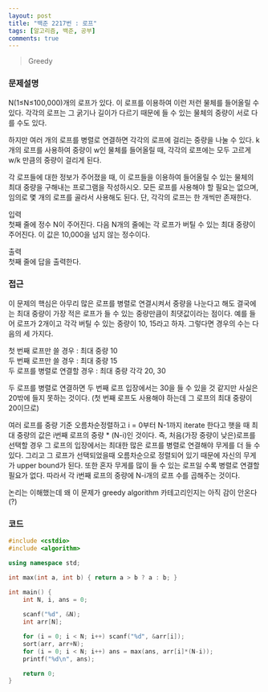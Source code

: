 ```yaml
---
layout: post
title: "백준 2217번 : 로프"
tags: [알고리즘, 백준, 공부]
comments: true
---
```


> Greedy  

### 문제설명  
N(1≤N≤100,000)개의 로프가 있다. 이 로프를 이용하여 이런 저런 물체를 들어올릴 수 있다. 각각의 로프는 그 굵기나 길이가 다르기 때문에 들 수 있는 물체의 중량이 서로 다를 수도 있다.  

하지만 여러 개의 로프를 병렬로 연결하면 각각의 로프에 걸리는 중량을 나눌 수 있다. k개의 로프를 사용하여 중량이 w인 물체를 들어올릴 때, 각각의 로프에는 모두 고르게 w/k 만큼의 중량이 걸리게 된다.  

각 로프들에 대한 정보가 주어졌을 때, 이 로프들을 이용하여 들어올릴 수 있는 물체의 최대 중량을 구해내는 프로그램을 작성하시오. 모든 로프를 사용해야 할 필요는 없으며, 임의로 몇 개의 로프를 골라서 사용해도 된다. 단, 각각의 로프는 한 개씩만 존재한다.  

입력  
첫째 줄에 정수 N이 주어진다. 다음 N개의 줄에는 각 로프가 버틸 수 있는 최대 중량이 주어진다. 이 값은 10,000을 넘지 않는 정수이다.  

출력  
첫째 줄에 답을 출력한다.  

### 접근  
이 문제의 핵심은 아무리 많은 로프를 병렬로 연결시켜서 중량을 나눈다고 해도 결국에는 최대 중량이 가장 적은 로프가 들 수 있는 중량만큼이 최댓값이라는 점이다. 예를 들어 로프가 2개이고 각각 버틸 수 있는 중량이 10, 15라고 하자. 그렇다면 경우의 수는 다음의 세 가지다.  

첫 번째 로프만 쓸 경우 : 최대 중량 10   
두 번째 로프만 쓸 경우 : 최대 중량 15  
두 로프를 병렬로 연결할 경우 : 최대 중량 각각 20, 30  

두 로프를 병렬로 연결하면 두 번째 로프 입장에서는 30을 들 수 있을 것 같지만 사실은 20밖에 들지 못하는 것이다. (첫 번째 로프도 사용해야 하는데 그 로프의 최대 중량이 20이므로)  

여러 로프를 중량 기준 오름차순정렬하고 i = 0부터 N-1까지 iterate 한다고 햇을 때 최대 중량의 값은 i번째 로프의 중량 * (N-i)인 것이다. 즉, 처음(가장 중량이 낮은)로프를 선택할 경우 그 로프의 입장에서는 최대한 많은 로프를 병렬로 연결해야 무게를 더 들 수 있다. 그리고 그 로프가 선택되었을때 오름차순으로 정렬되어 있기 때문에 자신의 무게가 upper bound가 된다. 또한 혼자 무게를 많이 들 수 있는 로프일 수록 병렬로 연결할 필요가 없다. 따라서 각 i번째 로프의 중량에 N-i개의 로프 수를 곱해주는 것이다.  

논리는 이해했는데 왜 이 문제가 greedy algorithm 카테고리인지는 아직 감이 안온다(?)  

### 코드  
~~~c++
#include <cstdio>
#include <algorithm>

using namespace std;

int max(int a, int b) { return a > b ? a : b; }

int main() {
    int N, i, ans = 0;
    
    scanf("%d", &N);
    int arr[N];

    for (i = 0; i < N; i++) scanf("%d", &arr[i]);
    sort(arr, arr+N);
    for (i = 0; i < N; i++) ans = max(ans, arr[i]*(N-i));
    printf("%d\n", ans);

    return 0;
}
~~~